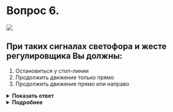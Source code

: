 # Вопрос 6.

![](https://s.drom.ru/i24227/pdd/tickets/2016/1542608552.jpg)

## При таких сигналах светофора и жесте регулировщика Вы должны:

1. Остановиться у стоп-линии
2. Продолжить движение только прямо
3. Продолжить движение прямо или направо

<details>
<summary><b>Показать ответ</b></summary>
Правильный ответ: 1
</details>
<details>
<summary><b>Подробнее</b></summary>
Перекрёсток регулируемый. Согласно «принципу приоритетности регулирования дорожного движения» сигналы светофора «не работают». Руководствуемся только сигналами регулировщика, поднятая вверх рука которого запрещает движение всех транспортных средств и пешеходов. При этом водители при наличии стоп-линии должны остановиться перед ней. Исключением являются транспортные средства, которые при поднятии регулировщиком руки вверх не могут остановиться, не прибегая к экстренному торможению.
(Пункты 6.10, 6.13, 6.14 ПДД)
</details>
